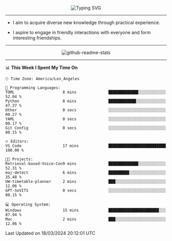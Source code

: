 <p align="center">
  <img src="https://readme-typing-svg.demolab.com?font=Fira+Code&weight=500&size=32&duration=2500&pause=1600&center=true&vCenter=true&random=false&width=1024&height=64&lines=Hi+there+%F0%9F%91%8B;I'm+delighted+you+could+make+it+here+%F0%9F%8E%89;I'm+Harry%2C+a+college+student+still+finding+my+way" alt="Typing SVG" />
</p>


---


- I aim to acquire diverse new knowledge through practical experience.

- I aspire to engage in friendly interactions with everyone and form interesting friendships.


---


<p align="center">
  <img src="https://github-readme-stats.vercel.app/api?username=Harry-Jing&show_icons=true" alt="github-readme-stats"/>
</p>


---

<!--START_SECTION:waka-->
📊 **This Week I Spent My Time On** 

```text
🕑︎ Time Zone: America/Los_Angeles

💬 Programming Languages: 
TOML                     8 mins              █████████████░░░░░░░░░░░░   52.04 % 
Python                   8 mins              ████████████░░░░░░░░░░░░░   47.37 % 
Other                    0 secs              ░░░░░░░░░░░░░░░░░░░░░░░░░   00.27 % 
YAML                     0 secs              ░░░░░░░░░░░░░░░░░░░░░░░░░   00.17 % 
Git Config               0 secs              ░░░░░░░░░░░░░░░░░░░░░░░░░   00.15 % 

🔥 Editors: 
VS Code                  17 mins             █████████████████████████   100.00 % 

🐱‍💻 Projects: 
Retrieval-based-Voice-Con9 mins              █████████████░░░░░░░░░░░░   52.31 % 
maj-detect               6 mins              █████████░░░░░░░░░░░░░░░░   35.48 % 
UW-timetable-planner     2 mins              ███░░░░░░░░░░░░░░░░░░░░░░   12.06 % 
GPT-SoVITS               0 secs              ░░░░░░░░░░░░░░░░░░░░░░░░░   00.15 % 

💻 Operating System: 
Windows                  15 mins             ██████████████████████░░░   87.94 % 
Mac                      2 mins              ███░░░░░░░░░░░░░░░░░░░░░░   12.06 % 
```


 Last Updated on 18/03/2024 20:12:01 UTC
<!--END_SECTION:waka-->
